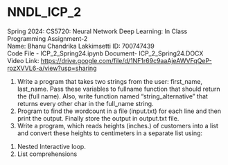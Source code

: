 # NNDL_ICP_2
Spring 2024: CS5720: Neural Network Deep Learning: In Class Programming Assignment-2    
Name: Bhanu Chandrika Lakkimsetti   ID: 700747439        
Code File - ICP_2_Spring24.ipynb   Document- ICP_2_Spring24.DOCX      
Video Link: https://drive.google.com/file/d/1NF1r69c9aaAjeAWVFqQeP-rozXVVL6-a/view?usp=sharing

1. Write a program that takes two strings from the user: first_name, last_name. Pass these variables to fullname function that should return the (full name). Also, write function named “string_alternative” that returns every other char in the full_name string.   
2. Program to find the wordcount in a file (input.txt) for each line and then print the output.  Finally store the output in output.txt file.
3. Write a program, which reads heights (inches.) of customers into a list and convert these heights to centimeters in a separate list using: 
  1) Nested Interactive loop. 
  2) List comprehensions 
